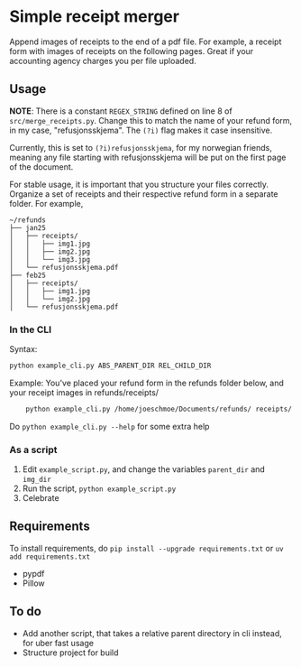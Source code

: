 # Simple receipt merger
Append images of receipts to the end of a pdf file. For example, a receipt form with images of receipts on the following pages. Great if your accounting agency charges you per file uploaded.

## Usage
**NOTE**: There is a constant `REGEX_STRING` defined on line 8 of `src/merge_receipts.py`. Change this to match the name of your refund form, in my case, "refusjonsskjema". The `(?i)` flag makes it case insensitive.

Currently, this is set to `(?i)refusjonsskjema`, for my norwegian friends, meaning any file starting with refusjonsskjema will be put on the first page of the document.

For stable usage, it is important that you structure your files correctly. Organize a set of receipts and their respective refund form in a separate folder. For example,
```
~/refunds
├── jan25
│   ├── receipts/
│   │   ├── img1.jpg
│   │   ├── img2.jpg
│   │   └── img3.jpg
│   └── refusjonsskjema.pdf
├── feb25
│   ├── receipts/
│   │   ├── img1.jpg
│   │   └── img2.jpg
│   └── refusjonsskjema.pdf
```

### In the CLI
Syntax:
```bash
python example_cli.py ABS_PARENT_DIR REL_CHILD_DIR
```

Example:
You've placed your refund form in the refunds folder below, and your receipt images in refunds/receipts/
```bash
    python example_cli.py /home/joeschmoe/Documents/refunds/ receipts/
```
Do `python example_cli.py --help` for some extra help

### As a script
1. Edit `example_script.py`, and change the variables `parent_dir` and `img_dir`
2. Run the script, `python example_script.py`
3. Celebrate

## Requirements
To install requirements, do `pip install --upgrade requirements.txt` or `uv add requirements.txt`
- pypdf
- Pillow

## To do
- Add another script, that takes a relative parent directory in cli instead, for uber fast usage
- Structure project for build 
